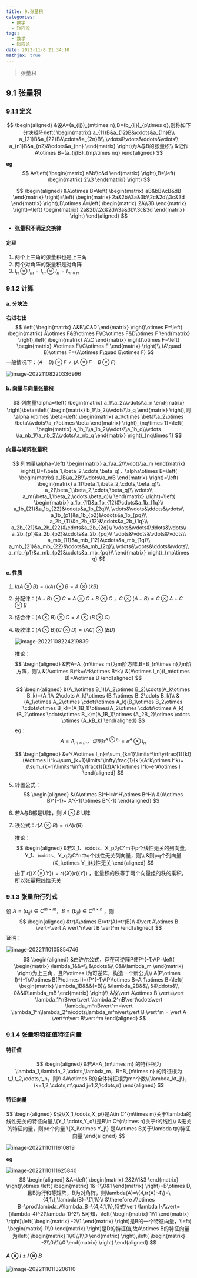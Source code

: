 ```yaml
---
title: 9.张量积
categories:
  - 数学
  - 矩阵论
tags:
  - 数学
  - 矩阵论
date: 2022-11-8 21:34:10
mathjax: true
---
```


> 张量积

<!--more-->

## 9.1 张量积

### 9.1.1 定义

$$
\begin{aligned}
&设A=(a_{ij})_{m\times n},B=(b_{ij})_{p\times q},则称如下分块矩阵\left(
\begin{matrix}
a_{11}B&a_{12}B&\cdots&a_{1n}B\\
a_{21}B&a_{22}B&\cdots&a_{2n}B\\
\vdots&\vdots&\ddots&\vdots\\
a_{n1}B&a_{n2}&\cdots&a_{nn}
\end{matrix}
\right)为A与B的张量积\\
&记作A\otimes B=(a_{ij}B)_{mp\times nq}
\end{aligned}
$$

**eg**
$$
A=\left(
\begin{matrix}
a&b\\c&d
\end{matrix}
\right),B=\left(
\begin{matrix}
2\\3
\end{matrix}
\right)
$$

$$
\begin{aligned}
&A\otimes B=\left(
\begin{matrix}
aB&bB\\cB&dB
\end{matrix}
\right)=\left(
\begin{matrix}
2a&2b\\3a&3b\\2c&2d\\3c&3d
\end{matrix}
\right),B\otimes A=\left(
\begin{matrix}
2A\\3B
\end{matrix}
\right)=\left(
\begin{matrix}
2a&2b\\2c&2d\\3a&3b\\3c&3d
\end{matrix}
\right)
\end{aligned}
$$

- **张量积不满足交换律**

#### 定理

1. 两个上三角的张量积也是上三角
2. 两个对角阵的张量积是对角阵
3. $I_n\otimes I_m=I_{m}\otimes I_n=I_{m\times n}$

### 9.1.2 计算

#### a. 分块法

**右进右出**
$$
\left(
\begin{matrix}
A&B\\C&D
\end{matrix}
\right)\otimes F=\left(
\begin{matrix}
A\otimes F&B\otimes F\\C\otimes F&D\otimes F
\end{matrix}
\right),\left(
\begin{matrix}
A\\C
\end{matrix}
\right)\otimes F=\left(
\begin{matrix}
A\otimes F\\C\otimes F
\end{matrix}
\right)\\
(A\quad B)\otimes F=(A\otimes F\quad B\otimes F)
$$
一般情况下：$(A\quad B) \otimes F\neq (A\otimes F\quad B\otimes F)$

![image-20221108220336996](9.张量积与分解/image-20221108220336996.png)

#### b. 向量与向量张量积

$$
列向量\alpha=\left(
\begin{matrix}
a_1\\a_2\\\vdots\\a_n
\end{matrix}
\right)\beta=\left(
\begin{matrix}
b_1\\b_2\\\vdots\\b_q
\end{matrix}
\right),则\alpha \otimes \beta=\left(
\begin{matrix}
a_1\otimes \beta\\a_2\otimes \beta\\\vdots\\a_n\otimes \beta
\end{matrix}
\right)_{nq\times 1}=\left(
\begin{matrix}
a_1b_1\\a_1b_2\\\vdots\\a_1b_q\\\vdots \\a_nb_1\\a_nb_2\\\vdots\\a_nb_q
\end{matrix}
\right)_{nq\times 1}
$$

#### 向量与矩阵张量积

$$
列向量\alpha=\left(
\begin{matrix}
a_1\\a_2\\\vdots\\a_m
\end{matrix}
\right),B=(\beta_1,\beta_2,\cdots,\beta_q)，\alpha\otimes B=\left(
\begin{matrix}
a_1B\\a_2B\\\vdots\\a_mB
\end{matrix}
\right)=\left(
\begin{matrix}
a_1(\beta_1,\beta_2,\cdots,\beta_q)\\
a_2(\beta_1,\beta_2,\cdots,\beta_q)\\
\vdots\\
a_m(\beta_1,\beta_2,\cdots,\beta_q)\\
\end{matrix}
\right)=\left(
\begin{matrix}
a_1b_{11}&a_1b_{12}&\cdots&a_1b_{1q}\\
a_1b_{21}&a_1b_{22}&\cdots&a_1b_{2q}\\
\vdots&\vdots&\ddots&\vdots\\
a_1b_{p1}&a_1b_{p2}&\cdots&a_1b_{pq}\\
a_2b_{11}&a_2b_{12}&\cdots&a_2b_{1q}\\
a_2b_{21}&a_2b_{22}&\cdots&a_2b_{2q}\\
\vdots&\vdots&\ddots&\vdots\\
a_2b_{p1}&a_2b_{p2}&\cdots&a_2b_{pq}\\
\vdots&\vdots&\vdots&\vdots\\
a_mb_{11}&a_mb_{12}&\cdots&a_mb_{1q}\\
a_mb_{21}&a_mb_{22}&\cdots&a_mb_{2q}\\
\vdots&\vdots&\ddots&\vdots\\
a_mb_{p1}&a_mb_{p2}&\cdots&a_mb_{pq}\\
\end{matrix}
\right)_{mp\times q}
$$



#### c. 性质

1. $k(A\otimes B)=(kA)\otimes B=A\otimes (kB)$

2. 分配律：$(A+B)\otimes C=A\otimes C+B\otimes C$ ，$C\otimes(A+B)=C\otimes A+C\otimes B$

3. 结合律：$(A\otimes B)\otimes C=A\otimes (B\otimes C)$

4. 吸收律：$(A\otimes B)(C\otimes D)=(AC)\otimes (BD)$

   ![image-20221108224219839](9.张量积与分解/image-20221108224219839.png)

   推论：
   $$
   \begin{aligned}
   &若A=A_{m\times m}为m阶方阵,B=B_{n\times n}为n阶方阵，则\\
   &(A\otimes B)^k=A^k\otimes B^k\\
   &(A\otimes I_n)(I_m\otimes B)=A\otimes B
   \end{aligned}
   $$
   
   $$
   \begin{aligned}
   &(A_1\otimes B_1)(A_2\otimes B_2)\cdots(A_k\otimes B_k)=(A_1A_2\cdots A_k)\otimes (B_1\otimes B_2\cdots B_k)\\
   &(A_1\otimes A_2\otimes \cdots\otimes A_k)(B_1\otimes B_2\otimes \cdots\otimes B_k)=(A_1B_1)\otimes(A_2\otimes \cdots\otimes A_k)(B_2\otimes \cdots\otimes B_k)=(A_1B_1)\otimes (A_2B_2)\otimes \cdots \otimes (A_kB_k)
   \end{aligned}
   $$
   eg：
   $$
   A=A_{m\times m}，证明e^{A\otimes I_n}=e^A\otimes I_n
   $$

   $$
   \begin{aligned}
   &e^{A\otimes I_n}=\sum_{k=1}\limits^\infty\frac{1}{k!}(A\otimes I)^k=\sum_{k=1}\limits^\infty\frac{1}{k!}(A^k\otimes I^k)=(\sum_{k=1}\limits^\infty\frac{1}{k!}A^k)\otimes I^k=e^A\otimes I
   \end{aligned}
   $$

5. 转置公式：
   $$
   \begin{aligned}
   &(A\otimes B)^H=A^H\otimes B^H\\
   &(A\otimes B)^{-1}= A^{-1}\otimes B^{-1}
   \end{aligned}
   $$

6. 若A与B都是U阵，则 $A\otimes B$ U阵

7. 秩公式：$r(A\otimes B)=r(A)r(B)$

   推论：
   $$
   \begin{aligned}
   &若X_1、\cdots、X_p为C^m中p个线性无关的列向量，Y_1、\cdots、Y_q为C^n中q个线性无关列向量，则\\
   &则pq个列向量(X_i\otimes Y_j)线性无关
   \end{aligned}
   $$
   由于 $r(\{X\otimes Y\})=r(\{X\})r(\{Y\})$ ，张量积的秩等于两个向量组的秩的乘积，所以张量积线性无关

### 9.1.3 张量积行列式

设 $A=(a_{ij}) \in C^{m\times m} ，B=(b_{ij})\in C^{n\times n}$ ，则
$$
\begin{aligned}
&tr(A\otimes B)=tr(A)*tr(B)\\
&\vert A\otimes B \vert=\vert A \vert^n\vert B \vert^m
\end{aligned}
$$
证明：

![image-20221110105854746](9.张量积与分解/image-20221110105854746.png)
$$
\begin{aligned}
&由许尔公式，存在可逆阵P使P^{-1}AP=\left(
\begin{matrix}
\lambda_1&&*\\
&\ddots&\\
0&&\lambda_m
\end{matrix}
\right)为上三角，且P\otimes I为可逆阵，构造一个新公式\\
&(P\otimes I)^{-1}A\otimes B(P\otimes I)=(P^{-1}AP)\otimes B=A_1\otimes B=\left(
\begin{matrix}
\lambda_1B&&&(*B)\\
&\lambda_2B&&\\
&&\ddots&\\
0&&&\lambda_mB
\end{matrix}
\right)\\
&故\vert A\otimes B \vert=\vert \lambda_1^nB\vert\vert \lambda_2^nB\vert\cdots\vert \lambda_m^nB\vert^m=\vert \lambda_1^n\lambda_2^n\cdots\lambda_m^n\vert\vert B \vert^m = \vert A \vert^n\vert B\vert ^m
\end{aligned}
$$

### 9.1.4 张量积特征值特征向量

#### 特征值

$$
\begin{aligned}
&若A=A_{m\times m} 的特征根为\lambda_1,\lambda_2,\cdots,\lambda_m，B=B_{n\times n} 的特征根为t_1,t_2,\cdots,t_n，则\\
&A\otimes B的全体特征根为mn个数\{\lambda_kt_j\}，(k=1,2,\cdots,m\quad j=1,2,\cdots,n)
\end{aligned}
$$

#### 特征向量

$$
\begin{aligned}
&设\{X_1,\cdots,X_p\}是A\in C^{m\times m}关于\lambda的线性无关的特征向量,\{Y_1,\cdots,Y_q\}是B\in C^{n\times n}关于t的线性\\
&无关的特征向量，则pq个向量 \{X_i\otimes Y_j\} 是A\otimes B关于\lambda t的特征向量
\end{aligned}
$$

![image-20221110111610819](9.张量积与分解/image-20221110111610819.png)

**eg**

![image-20221110111625840](9.张量积与分解/image-20221110111625840.png)
$$
\begin{aligned}
&A=\left(
\begin{matrix}
2&2\\1&3
\end{matrix}
\right)\otimes \left(
\begin{matrix}
1&-1\\0&1
\end{matrix}
\right)=B\otimes D,且B为行和等矩阵，B为对角阵，则\lambda(A)=\{4,tr(A)-4\}=\{4,1\},\lambda(B)=\{1,1\}\\
&\therefore A\otimes B=\prod\lambda_A\lambda_B=\{4,4,1,1\},特式\vert \lambda I-A\vert=(\lambda-4)^2(\lambda-1)^2\\
&可知，\left(
\begin{matrix}
1\\1
\end{matrix}
\right)\left(
\begin{matrix}
-2\\1
\end{matrix}
\right)是B的一个特征向量，\left(
\begin{matrix}
1\\0
\end{matrix}
\right)是D的特征值,故A\otimes B的特征向量为\left(
\begin{matrix}
1\\0\\1\\0
\end{matrix}
\right),\left(
\begin{matrix}
-2\\0\\1\\0
\end{matrix}
\right)
\end{aligned}
$$

#### $A\otimes I\pm I\otimes B$

![image-20221110113206110](9.张量积与分解/image-20221110113206110.png)
